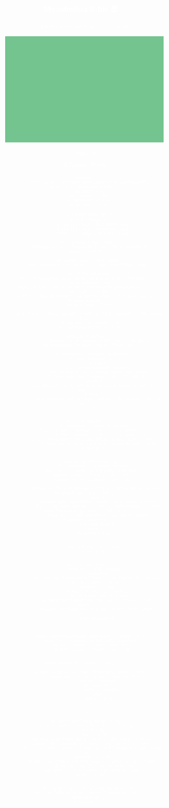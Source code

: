
<html lang="ru">
<head>
    <meta charset="UTF-8">
    <title>Мухобойка 8-bit 🪰🔨</title>
    <style>
        body {
            background: url('https://i.imgur.com/3ZQZQ9m.png') repeat;
            image-rendering: pixelated;
            text-align: center;
            font-family: 'Press Start 2P', cursive;
            color: white;
            overflow: hidden;
            margin: 0;
        }
        h1 {
            display: flex;
            justify-content: center;
            align-items: center;
            gap: 10px;
        }
        canvas {
            display: block;
            margin: 20px auto;
            border: 3px solid white;
            background: #73c48f;
            image-rendering: pixelated;
            cursor: crosshair;
        }
        #score-container, #timer-container {
            margin-top: 10px;
            font-size: 20px;
        }
        #message {
            position: absolute;
            top: 50%;
            left: 50%;
            transform: translate(-50%, -50%);
            font-size: 24px;
            display: none;
            background-color: rgba(0, 0, 0, 0.7);
            padding: 20px;
            border-radius: 10px;
        }
        button {
            margin-top: 20px;
            padding: 10px 20px;
            font-family: 'Press Start 2P', cursive;
            background-color: #4CAF50;
            border: none;
            color: white;
            font-size: 16px;
            cursor: pointer;
            border-radius: 5px;
        }
        button:hover {
            background-color: #45a049;
        }
    </style>
    <link href="https://fonts.googleapis.com/css2?family=Press+Start+2P&display=swap" rel="stylesheet">
</head>
<body>
    <h1>Мухобойка 8-bit 🪰🔨</h1>
    <p>Лови мух мухобойкой! Кликни, чтобы ударить.</p>
    <canvas id="gameCanvas" width="600" height="400"></canvas>
    <div id="score-container">Очки: <span id="score">0</span></div>
    <div id="timer-container">⏳ Время: <span id="timer">30</span> сек</div>
    <div id="message">
        Игра окончена! Счет: <span id="final-score">0</span>
        <button id="restart-button">Рестарт</button>
    </div>
    
    <script>
        const canvas = document.getElementById("gameCanvas");
        const ctx = canvas.getContext("2d");
        let score = 0;
        let timeLeft = 30;
        let gameOver = false;
        let paused = false;

        // Разные виды мух 🪰
        const flyImages = [
            'https://i.imgur.com/F2K4R6J.png',
            'https://i.imgur.com/a6yXNvJ.png',
            'https://i.imgur.com/ZvXxVvC.png'
        ];
        let flyImage = new Image();
        flyImage.src = flyImages[Math.floor(Math.random() * flyImages.length)];

        let swatterImage = new Image();
        swatterImage.src = 'https://i.imgur.com/YhTG8xZ.png';

        let hitSound = new Audio('https://www.myinstants.com/media/sounds/slap.mp3');
        let missSound = new Audio('https://www.myinstants.com/media/sounds/miss.mp3');
        let bgMusic = new Audio('https://www.myinstants.com/media/sounds/8-bit-music.mp3'); // Фоновая музыка
        bgMusic.loop = true;

        let fly = { x: Math.random() * 560, y: Math.random() * 360, speed: 2 };
        let mouseX = 0, mouseY = 0;
        let swatterAnimation = false;

        function drawFly() {
            ctx.clearRect(0, 0, canvas.width, canvas.height);
            ctx.drawImage(flyImage, fly.x, fly.y, 40, 40);

            // Улучшенная анимация мухобойки 🔨
            if (swatterAnimation) {
                ctx.save();
                ctx.translate(mouseX, mouseY);
                ctx.rotate(-0.3); // Малый наклон при ударе
                ctx.drawImage(swatterImage, -20, -20, 40, 40);
                ctx.restore();
                setTimeout(() => { swatterAnimation = false; drawFly(); }, 100);
            } else {
                ctx.drawImage(swatterImage, mouseX - 20, mouseY - 20, 40, 40);
            }
        }

        function moveFly() {
            if (gameOver || paused) return;
            fly.x += (Math.random() - 0.5) * fly.speed * 2;
            fly.y += (Math.random() - 0.5) * fly.speed * 2;
            fly.x = Math.max(0, Math.min(fly.x, canvas.width - 40));
            fly.y = Math.max(0, Math.min(fly.y, canvas.height - 40));
            drawFly();
        }

        function hitFly(event) {
            if (gameOver || paused) return;
            const rect = canvas.getBoundingClientRect();
            mouseX = event.clientX - rect.left;
            mouseY = event.clientY - rect.top;

            if (mouseX >= fly.x && mouseX <= fly.x + 40 && mouseY >= fly.y && mouseY <= fly.y + 40) {
                score++;
                document.getElementById("score").textContent = score;
                fly = { x: Math.random() * 560, y: Math.random() * 360, speed: Math.min(fly.speed + 0.2, 7) };
                flyImage.src = flyImages[Math.floor(Math.random() * flyImages.length)];
                hitSound.play();
            } else {
                missSound.play();
            }

            swatterAnimation = true;
            drawFly();
        }

        function countdown() {
            if (timeLeft > 0 && !paused) {
                timeLeft--;
                document.getElementById("timer").textContent = timeLeft;
            } else if (timeLeft <= 0) {
                gameOver = true;
                clearInterval(flyInterval);
                clearInterval(timerInterval);
                document.getElementById("message").style.display = "block";
                document.getElementById("final-score").textContent = score;
                bgMusic.pause();
            }
        }

        canvas.addEventListener("mousemove", (event) => {
            const rect = canvas.getBoundingClientRect();
            mouseX = event.clientX - rect.left;
            mouseY = event.clientY - rect.top;
        });

        canvas.addEventListener("click", hitFly);

        document.addEventListener("keydown", (event) => {
            if (event.key === "p" || event.key === "P") {
                paused = !paused;
                if (paused) {
                    bgMusic.pause();
                } else {
                    bgMusic.play();
                }
            }
        });

        document.getElementById("restart-button").addEventListener("click", () => {
            score = 0;
            timeLeft = 30;
            document.getElementById("score").textContent = score;
            document.getElementById("timer").textContent = timeLeft;
            fly = { x: Math.random() * 560, y: Math.random() * 360, speed: 2 };
            gameOver = false;
            document.getElementById("message").style.display = "none";
            flyInterval = setInterval(moveFly, 50);
            timerInterval = setInterval(countdown, 1000);
            bgMusic.play();
        });

        let flyInterval = setInterval(moveFly, 50);
        let timerInterval = setInterval(countdown, 1000);
        bgMusic.play();
    </script>
</body>
</html>
